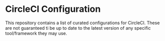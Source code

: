 # CircleCI Configuration

This repository contains a list of curated configurations for CircleCI. These are not guaranteed ti be up to date to the latest version of any specific tool/framework they may use.

